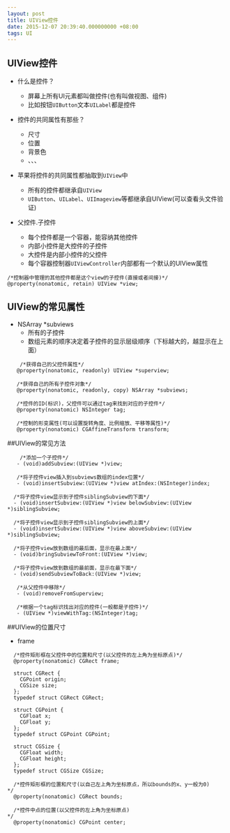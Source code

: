 ```yaml
---
layout: post
title: UIView控件
date: 2015-12-07 20:39:40.000000000 +08:00
tags: UI
---
```


## UIView控件
- 什么是控件？
    - 屏幕上所有UI元素都叫做控件(也有叫做视图、组件)
    - 比如按钮`UIButton`文本`UILabel`都是控件


- 控件的共同属性有那些？
    - 尺寸
    - 位置
    - 背景色
    - 、、、


- 苹果将控件的共同属性都抽取到`UIView`中
    - 所有的控件都继承自`UIView`
    - `UIButton`、`UILabel`、`UIImageview`等都继承自UIView(可以查看头文件验证)


- 父控件.子控件
    - 每个控件都是一个容器，能容纳其他控件
    - 内部小控件是大控件的子控件
    - 大控件是内部小控件的父控件
    - 每个容器控制器`UIViewController`内部都有一个默认的UIView属性

```ojct
/*控制器中管理的其他控件都是这个view的子控件(直接或者间接)*/
@property(nonatomic, retain) UIView *view;

```

## UIView的常见属性
- NSArray *subviews
    - 所有的子控件
    - 数组元素的顺序决定着子控件的显示层级顺序（下标越大的，越显示在上面）

```objc
    /*获得自己的父控件属性*/
   @property(nonatomic, readonly) UIView *superview;
   
   /*获得自己的所有子控件对象*/
   @property(nonatomic, readonly, copy) NSArray *subviews;
   
   /*控件的ID(标识)，父控件可以通过tag来找到对应的子控件*/
   @property(nonatomic) NSInteger tag;
   
   /*控制的形变属性(可以设置旋转角度、比例缩放、平移等属性)*/
   @property(nonatomic) CGAffineTransform transform;
```

##UIView的常见方法

```objc
    /*添加一个子控件*/
   - (void)addSubview:(UIView *)view;
   
   /*将子控件view插入到subviews数组的index位置*/
   - (void)insertSubview:(UIView *)view atIndex:(NSInteger)index;

  /*将子控件view显示到子控件siblingSubview的下面*/
  - (void)insertSubview:(UIView *)view belowSubview:(UIView *)siblingSubview;
  
  /*将子控件view显示到子控件siblingSubview的上面*/
  - (void)insertSubview:(UIView *)view aboveSubview:(UIView *)siblingSubview;

  /*将子控件view放到数组的最后面，显示在最上面*/
  - (void)bringSubviewToFront:(UIView *)view;
  
  /*将子控件view放到数组的最前面，显示在最下面*/
  - (void)sendSubviewToBack:(UIView *)view;
   
   /*从父控件中移除*/
   - (void)removeFromSuperview;
     
   /*根据一个tag标识找出对应的控件(一般都是子控件)*/
   - (UIView *)viewWithTag:(NSInteger)tag;
```

##UIView的位置尺寸
- frame
```objc
  /*控件矩形框在父控件中的位置和尺寸(以父控件的左上角为坐标原点)*/
  @property(nonatomic) CGRect frame;
  
  struct CGRect {
    CGPoint origin;
    CGSize size;
  };
  typedef struct CGRect CGRect;
  
  struct CGPoint {
    CGFloat x;
    CGFloat y;
  };
  typedef struct CGPoint CGPoint;

  struct CGSize {
    CGFloat width;
    CGFloat height;
  };
  typedef struct CGSize CGSize;
```  

    

```  
  /*控件矩形框的位置和尺寸(以自己左上角为坐标原点，所以bounds的x、y一般为0)
*/
  @property(nonatomic) CGRect bounds;
  
  /*控件中点的位置(以父控件的左上角为坐标原点)
*/
  @property(nonatomic) CGPoint center;

```